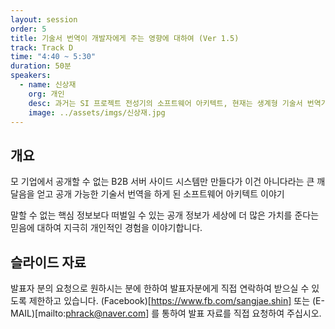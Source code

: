 ```yaml
---
layout: session
order: 5
title: 기술서 번역이 개발자에게 주는 영향에 대하여 (Ver 1.5)
track: Track D
time: "4:40 ~ 5:30"
duration: 50분
speakers:
  - name: 신상재
    org: 개인
    desc: 과거는 SI 프로젝트 전성기의 소프트웨어 아키텍트, 현재는 생계형 기술서 번역가, IT 행사 티셔츠 콜렉터 겸 프로 오지라퍼
    image: ../assets/imgs/신상재.jpg
---
```


## 개요
모 기업에서 공개할 수 없는 B2B 서버 사이드 시스템만 만들다가 이건 아니다라는 큰 깨달음을 얻고 공개 가능한 기술서 번역을 하게 된 소프트웨어 아키텍트 이야기 

말할 수 없는 핵심 정보보다 떠벌일 수 있는 공개 정보가 세상에 더 많은 가치를 준다는 믿음에 대하여 지극히 개인적인 경험을 이야기합니다.
## 슬라이드 자료
발표자 분의 요청으로 원하시는 분에 한하여 발표자분에게 직접 연락하여 받으실 수 있도록 제한하고 있습니다. (Facebook)[https://www.fb.com/sangjae.shin] 또는 (E-MAIL)[mailto:phrack@naver.com] 를 통하여 발표 자료를 직접 요청하여 주십시오.